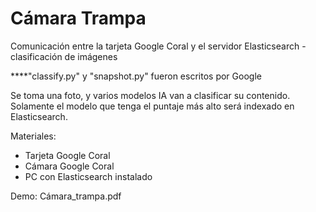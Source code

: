 # Cámara Trampa
Comunicación entre la tarjeta Google Coral y el servidor Elasticsearch - clasificación de imágenes

****"classify.py" y "snapshot.py" fueron escritos por Google

Se toma una foto, y varios modelos IA van a clasificar su contenido. Solamente el modelo que tenga el puntaje más alto será indexado en Elasticsearch.

Materiales:
* Tarjeta Google Coral
* Cámara Google Coral
* PC con Elasticsearch instalado 

Demo:
Cámara_trampa.pdf
